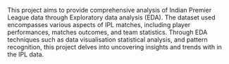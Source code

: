 This project aims to provide comprehensive analysis of Indian Premier League data through Exploratory data analysis (EDA). The dataset used encompasses various aspects of IPL matches, including player performances, matches outcomes, and team statistics. Through EDA techniques such as data visualisation statistical analysis, and pattern recognition, this project delves into uncovering insights and trends with in the IPL data.
